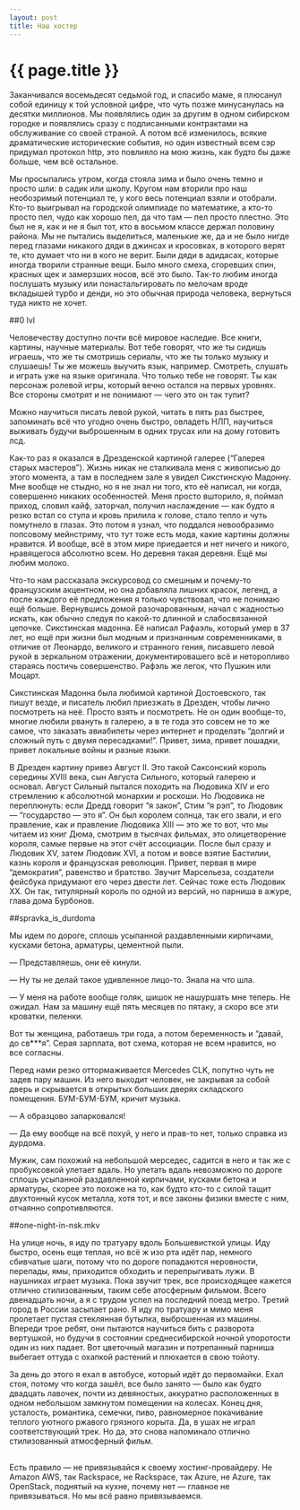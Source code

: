 ```yaml
---
layout: post
title: Наш хостер
---
```

# {{ page.title }}

Заканчивался восемьдесят седьмой год, и спасибо маме, я плюсанул собой единицу к той условной цифре, что чуть позже минусанулась на десятки миллионов. Мы появлялись один за другим в одном сибирском городке и появлялись сразу с подписанными контрактами на обслуживание со своей страной. А потом всё изменилось, всякие драматические исторические события, но один известный всем сэр придумал протокол http, это повлияло на мою жизнь, как будто бы даже больше, чем всё остальное.

Мы просыпались утром, когда стояла зима и было очень темно и просто шли: в садик или школу. Кругом нам вторили про наш необозримый потенциал те, у кого весь потенциал взяли и отобрали. Кто-то выигрывал на городской  олимпиаде по математике, а кто-то просто пел, чудо как хорошо пел, да что там — пел просто плестно. Это был не я, как и не я был тот, кто в восьмом классе держал половину района. Мы не пытались выделиться, маленькие же, да и не было нигде перед глазами никакого дяди в джинсах и кросовках, в которого верят те, кто думает что ни в кого не верит. Были дяди в адидасах, которые иногда творили странные вещи. Было много смеха, сгоревших спин, красных щек и замерзших носов, всё это было. Так-то любим иногда послушать музыку или понастальгировать по мелочам вроде вкладышей турбо и денди, но это обычная природа человека, вернуться туда никто не хочет.

##0 lvl

Человечеству доступно почти всё мировое наследие. Все книги, картины, научные материалы. Вот тебе говорят, что же ты сидишь играешь, что же ты смотришь сериалы, что же ты только музыку и слушаешь! Ты же можешь выучить язык, например. Смотреть, слушать и играть уже на языке оригинала. Что только тебе не говорят. Ты как персонаж ролевой игры, который вечно остался на первых уровнях. Все стороны смотрят и не понимают — чего это он так тупит?

Можно научиться писать левой рукой, читать в пять раз быстрее, запоминать всё что угодно очень быстро, овладеть НЛП, научиться выживать будучи выброшенным в одних трусах или на дому готовить лсд.

Как-то раз я оказался в Дрезденской картиной галерее (“Галерея старых мастеров”). Жизнь никак не сталкивала меня с живописью до этого момента, а там в последнем зале я увидел Сикстинскую Мадонну. Мне вообще не стыдно, но я не знал ни того, кто её написал, ни когда, совершенно никаких особенностей. Меня просто вшторило, я, поймал приход, словил кайф, заторчал, получил наслаждение — как будто я резко встал со стула и кровь прилила к голове, стало тепло и чуть помутнело в глазах. Это потом я узнал, что поддался невообразимо попсовому мейнстриму, что тут тоже есть мода, какие картины должны нравится. И вообще, всё в этом мире приедается и нет ничего и никого, нравящегося абсолютно всем. Но деревня такая деревня. Ещё мы любим молоко. 

Что-то нам рассказала экскурсовод со смешным и почему-то французским акцентном, но она добавляла лишних красок, легенд, а после каждого её предложения я только чувствовал, что не понимаю ещё больше. Вернувшись домой разочарованным, начал с жадностью искать, как обычно следуя по какой-то длинной и слабосвязанной цепочке. Сикстинская мадонна. Её написал Рафаэль, который умер в 37 лет, но ещё при жизни был модным и признанным современниками, в отличие от Леонардо, великого и странного гения, писавшего левой рукой в зеркальном отражении, документировашего всё и неторопливо стараясь постичь совершенство. Рафэль же легок, что Пушкин или Моцарт. 

Сикстинская Мадонна была любимой картиной Достоевского, так пишут везде, и писатель любил приезжать в Дрезден, чтобы лично посмотреть на неё. Просто взять и посмотреть. Не он один вообще-то, многие любили рвануть в галерею, а в те года это совсем не то же самое, что заказать авиабилеты через интернет и проделать “долгий и сложный путь с двумя пересадками!”. Привет, зима, привет лошадки, привет локальные войны и разные языки. 

В Дрезден картину привез Август II. Это такой Саксонский король середины XVIII века, сын Августа Сильного, который галерею и основал. Август Сильный пытался походить на Людовика XIV и его стремлению к абсолютной монархии и роскоши. Но Людовика не переплюнуть: если Дредд говорит “я закон”, Стим “я рэп”, то Людовик — “государство — это я”. Он был королем солнца, так его звали, и его правление, как и правление Людовика XIII — это же то вот, что мы читаем из книг Дюма, смотрим в тысячах фильмах, это олицетворение короля, самые первые на этот счёт ассоциации. После был сразу и Людовик XV, затем Людовик XVI, а потом и вовсе взятие Бастилии, казнь короля и французская революция. Привет, первая в мире “демократия”, равенство и братство. Звучит Марсельеза, создатели фейсбука придумают его через двести лет. Сейчас тоже есть Людовик XX. Он так, титулярный король по одной из версий, но парниша в ажуре, глава дома Бурбонов. 

##spravka_is_durdoma

Мы идем по дороге, сплошь усыпанной раздавленными кирпичами, кусками бетона, арматуры, цементной пыли. 

— Представляешь, они её кинули. 

— Ну ты не делай такое удивленное лицо-то. Знала на что шла.

— У меня на работе вообще голяк, шишок не нашуршать мне теперь. Не ожидал. Нам за машину ещё пять месяцев по пятаку, а скоро все эти кроватки, пеленки. 

Вот ты женщина, работаешь три года, а потом беременность и “давай, до св***я”. Серая зарплата, вот схема, которая не всем нравится, но все согласны. 

Перед нами резко оттормаживается Mercedes CLK, попутно чуть не задев пару машин. Из него выходит человек, не закрывая за собой дверь и скрывается в открытых больших дверях складского помещения. БУМ-БУМ-БУМ, кричит музыка.

— А образцово запарковался!

— Да ему вообще на всё похуй, у него и прав-то нет, только справка из дурдома.

Мужик, сам похожий на небольшой мерседес, садится в него и так же с пробуксовкой улетает вдаль. Но улетать вдаль невозможно по дороге сплошь усыпанной раздавленной кирпичами, кусками бетона и арматуры, скорее это похоже на то, как будто кто-то с силой тащит двухтонный кусок металла, хотя тот, и все законы физики вместе с ним, отчаянно сопротивляются.

##one-night-in-nsk.mkv

На улице ночь, я иду по тратуару вдоль Большевисткой улицы. Иду быстро, осень еще теплая, но всё ж изо рта идёт пар, немного сбивчатые шаги, потому что по дороге попадаются неровности, перепады, ямы, приходится обходить и перепрыгивать лужи. В наушниках играет музыка. 
Пока звучит трек, все происходящее кажется отлично стилизованным, таким себе атосферным фильмом. Всего двенадцать ночи, а я с трудом успел на последний поезд метро. Третий город в России засыпает рано. Я иду по тратуару и мимо меня пролетает пустая стеклянная бутылка, выброшенная из машины. Впереди трое ребят, они пытаются научиться бить с разворота вертушкой, но будучи в состоянии среднесибирской ночной упоротости один из них падает. Вот цветочный магазин и потрепанный парниша выбегает оттуда с охапкой растений и плюхается в свою тойоту.

За день до этого я ехал в автобусе, который идёт до первомайки. Ехал стоя, потому что когда зашёл, все было занято — было как будто двадцать лавочек, почти из девяностых, аккуратно расположенных в одном небольшом замкнутом помещении на колесах. Конец дня, усталость, романтика, семечки, пиво, равномерное покачивание теплого уютного ржавого грязного корыта. Да, в ушах не играл соответствующий трек. Но да, это снова напоминало отлично стилизованный атмосферный фильм.

##

Есть правило — не привязывайся к своему хостинг-провайдеру. Не Amazon AWS, так Rackspace, не Rackspace, так Azure, не Azure, так OpenStack, поднятый на кухне, почему нет — главное не привязываться. Но мы всё равно привязываемся. 


